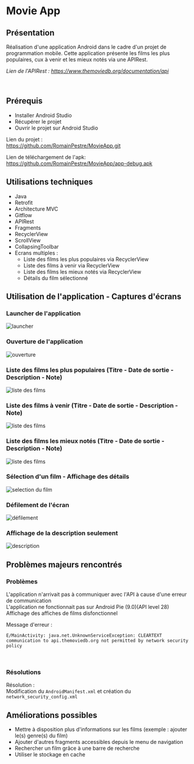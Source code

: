 # Movie App

## Présentation

Réalisation d'une application Android dans le cadre d'un projet de programmation mobile.
Cette application présente les films les plus populaires, cux à venir et les mieux notés via une APIRest.

<i>Lien de l'APIRest : https://www.themoviedb.org/documentation/api</i>

<br/>

## Prérequis

- Installer Android Studio </br>
- Récupérer le projet </br>
- Ouvrir le projet sur Android Studio </br>

Lien du projet : </br>
<https://github.com/RomainPestre/MovieApp.git> </br>

Lien de téléchargement de l'apk: <https://github.com/RomainPestre/MovieApp/app-debug.apk>

## Utilisations techniques

- Java </br>
- Retrofit </br>
- Architecture MVC </br>
- Gitflow </br>
- APIRest </br>
- Fragments </br>
- RecyclerView </br>
- ScrollView </br>
- CollapsingToolbar </br>
- Ecrans multiples : </br>
	- Liste des films les plus populaires via RecyclerView </br>
	- Liste des films à venir via RecyclerView </br>
	- Liste des films les mieux notés via RecyclerView </br>
	- Détails du film sélectionné </br>

## Utilisation de l'application - Captures d'écrans

### Launcher de l'application
<img src="readme_pics/0.PNG" alt="launcher"> </br>

### Ouverture de l'application
<img src="readme_pics/1.PNG" alt="ouverture"> </br>

### Liste des films les plus populaires (Titre - Date de sortie - Description - Note)
<img src="readme_pics/2.PNG" alt="liste des films"> </br>

### Liste des films à venir (Titre - Date de sortie - Description - Note)
<img src="readme_pics/3.PNG" alt="liste des films"> </br>

### Liste des films les mieux notés (Titre - Date de sortie - Description - Note)
<img src="readme_pics/4.PNG" alt="liste des films"> </br>

### Sélection d'un film - Affichage des détails
<img src="readme_pics/5.PNG" alt="selection du film"> </br>

### Défilement de l'écran
<img src="readme_pics/6.PNG" alt="défilement"> </br>

### Affichage de la description seulement
<img src="readme_pics/7.PNG" alt="description"> </br>

## Problèmes majeurs rencontrés

### Problèmes
L'application n'arrivait pas à communiquer avec l'API à cause d'une erreur de communication </br>
L'application ne fonctionnait pas sur Android Pie (9.0)(API level 28) </br>
Affichage des affiches de films disfonctionnel </br>

Message d'erreur : </br>
```
E/MainActivity: java.net.UnknownServiceException: CLEARTEXT communication to api.themoviedb.org not permitted by network security policy
```

 </br>

### Résolutions

Résolution : </br>
Modification du ```AndroidManifest.xml``` et création du ```network_security_config.xml``` </br>

## Améliorations possibles

- Mettre à disposition plus d'informations sur les films (exemple : ajouter le(s) genre(s) du film) </br>
- Ajouter d'autres fragments accessibles depuis le menu de navigation </br>
- Rechercher un film grâce à une barre de recherche </br>
- Utiliser le stockage en cache </br>